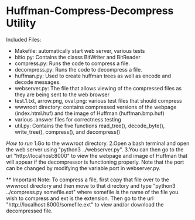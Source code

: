 # Huffman-Compress-Decompress Utility

Included Files:
- Makefile: automatically start web server, various tests
- bitio.py: Contains the classs BitWriter and BitReader
- compress.py: Runs the code to compress a file.
- decompress.py: Runs the code to decompress a file.
- huffman.py: Used to create huffman trees as well as encode and decode messages.
- webserver.py: The file that allows viewing of the compressed files as they are being sent to the web browser
- test.1.txt, arrow.png, oval.png: various test files that should compress
- wwwroot directory: contains compressed versions of the webpage (index.html.huf) and the image of Huffman (huffman.bmp.huf)
- various .answer files for correctness testing
- util.py: Contains the five functions read_tree(), decode_byte(), write_tree(), compress(), and decompress()

*How to run*
1.Go to the wwwroot directory.
2.Open a bash terminal and open the web server using "python3 ../webserver.py".
3.You can then go to the url "http://localhost:8000" to view the webpage and image of Huffman that will appear if the decompressor is functioning properly. Note that the port can be changed by modifying the variable port in webserver.py.

** Important Note: To compress a file, first copy that file over to the wwwroot directory and then move to that directory and type "python3 ../compress.py somefile.ext" where somefile is the name of the file you wish to compress and ext is the extension. Then go to the url "http://localhost:8000/somefile.ext" to view and/or download the decompressed file.
